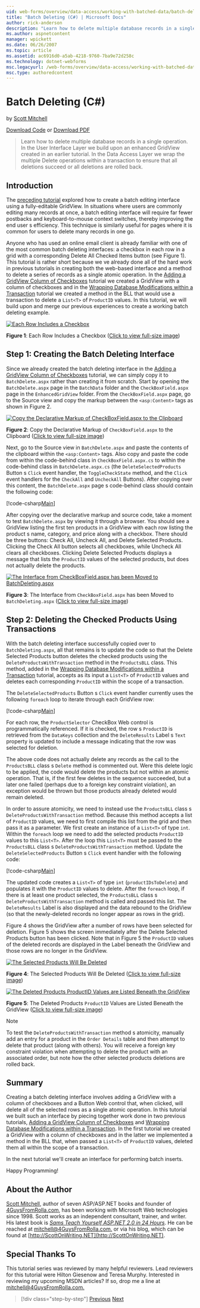 ```yaml
---
uid: web-forms/overview/data-access/working-with-batched-data/batch-deleting-cs
title: "Batch Deleting (C#) | Microsoft Docs"
author: rick-anderson
description: "Learn how to delete multiple database records in a single operation. In the User Interface Layer we build upon an enhanced GridView created in an earlier tut..."
ms.author: aspnetcontent
manager: wpickett
ms.date: 06/26/2007
ms.topic: article
ms.assetid: ac6916d0-a5ab-4218-9760-7ba9e72d258c
ms.technology: dotnet-webforms
msc.legacyurl: /web-forms/overview/data-access/working-with-batched-data/batch-deleting-cs
msc.type: authoredcontent
---
```

Batch Deleting (C#)
====================
by [Scott Mitchell](https://twitter.com/ScottOnWriting)

[Download Code](http://download.microsoft.com/download/3/9/f/39f92b37-e92e-4ab3-909e-b4ef23d01aa3/ASPNET_Data_Tutorial_65_CS.zip) or [Download PDF](batch-deleting-cs/_static/datatutorial65cs1.pdf)

> Learn how to delete multiple database records in a single operation. In the User Interface Layer we build upon an enhanced GridView created in an earlier tutorial. In the Data Access Layer we wrap the multiple Delete operations within a transaction to ensure that all deletions succeed or all deletions are rolled back.


## Introduction

The [preceding tutorial](batch-updating-cs.md) explored how to create a batch editing interface using a fully-editable GridView. In situations where users are commonly editing many records at once, a batch editing interface will require far fewer postbacks and keyboard-to-mouse context switches, thereby improving the end user s efficiency. This technique is similarly useful for pages where it is common for users to delete many records in one go.

Anyone who has used an online email client is already familiar with one of the most common batch deleting interfaces: a checkbox in each row in a grid with a corresponding Delete All Checked Items button (see Figure 1). This tutorial is rather short because we ve already done all of the hard work in previous tutorials in creating both the web-based interface and a method to delete a series of records as a single atomic operation. In the [Adding a GridView Column of Checkboxes](../enhancing-the-gridview/adding-a-gridview-column-of-checkboxes-cs.md) tutorial we created a GridView with a column of checkboxes and in the [Wrapping Database Modifications within a Transaction](wrapping-database-modifications-within-a-transaction-cs.md) tutorial we created a method in the BLL that would use a transaction to delete a `List<T>` of `ProductID` values. In this tutorial, we will build upon and merge our previous experiences to create a working batch deleting example.


[![Each Row Includes a Checkbox](batch-deleting-cs/_static/image1.gif)](batch-deleting-cs/_static/image1.png)

**Figure 1**: Each Row Includes a Checkbox ([Click to view full-size image](batch-deleting-cs/_static/image2.png))


## Step 1: Creating the Batch Deleting Interface

Since we already created the batch deleting interface in the [Adding a GridView Column of Checkboxes](../enhancing-the-gridview/adding-a-gridview-column-of-checkboxes-cs.md) tutorial, we can simply copy it to `BatchDelete.aspx` rather than creating it from scratch. Start by opening the `BatchDelete.aspx` page in the `BatchData` folder and the `CheckBoxField.aspx` page in the `EnhancedGridView` folder. From the `CheckBoxField.aspx` page, go to the Source view and copy the markup between the `<asp:Content>` tags as shown in Figure 2.


[![Copy the Declarative Markup of CheckBoxField.aspx to the Clipboard](batch-deleting-cs/_static/image2.gif)](batch-deleting-cs/_static/image3.png)

**Figure 2**: Copy the Declarative Markup of `CheckBoxField.aspx` to the Clipboard ([Click to view full-size image](batch-deleting-cs/_static/image4.png))


Next, go to the Source view in `BatchDelete.aspx` and paste the contents of the clipboard within the `<asp:Content>` tags. Also copy and paste the code from within the code-behind class in `CheckBoxField.aspx.cs` to within the code-behind class in `BatchDelete.aspx.cs` (the `DeleteSelectedProducts` Button s `Click` event handler, the `ToggleCheckState` method, and the `Click` event handlers for the `CheckAll` and `UncheckAll` Buttons). After copying over this content, the `BatchDelete.aspx` page s code-behind class should contain the following code:


[!code-csharp[Main](batch-deleting-cs/samples/sample1.cs)]

After copying over the declarative markup and source code, take a moment to test `BatchDelete.aspx` by viewing it through a browser. You should see a GridView listing the first ten products in a GridView with each row listing the product s name, category, and price along with a checkbox. There should be three buttons: Check All, Uncheck All, and Delete Selected Products. Clicking the Check All button selects all checkboxes, while Uncheck All clears all checkboxes. Clicking Delete Selected Products displays a message that lists the `ProductID` values of the selected products, but does not actually delete the products.


[![The Interface from CheckBoxField.aspx has been Moved to BatchDeleting.aspx](batch-deleting-cs/_static/image3.gif)](batch-deleting-cs/_static/image5.png)

**Figure 3**: The Interface from `CheckBoxField.aspx` has been Moved to `BatchDeleting.aspx` ([Click to view full-size image](batch-deleting-cs/_static/image6.png))


## Step 2: Deleting the Checked Products Using Transactions

With the batch deleting interface successfully copied over to `BatchDeleting.aspx`, all that remains is to update the code so that the Delete Selected Products button deletes the checked products using the `DeleteProductsWithTransaction` method in the `ProductsBLL` class. This method, added in the [Wrapping Database Modifications within a Transaction](wrapping-database-modifications-within-a-transaction-cs.md) tutorial, accepts as its input a `List<T>` of `ProductID` values and deletes each corresponding `ProductID` within the scope of a transaction.

The `DeleteSelectedProducts` Button s `Click` event handler currently uses the following `foreach` loop to iterate through each GridView row:


[!code-csharp[Main](batch-deleting-cs/samples/sample2.cs)]

For each row, the `ProductSelector` CheckBox Web control is programmatically referenced. If it is checked, the row s `ProductID` is retrieved from the `DataKeys` collection and the `DeleteResults` Label s `Text` property is updated to include a message indicating that the row was selected for deletion.

The above code does not actually delete any records as the call to the `ProductsBLL` class s `Delete` method is commented out. Were this delete logic to be applied, the code would delete the products but not within an atomic operation. That is, if the first few deletes in the sequence succeeded, but a later one failed (perhaps due to a foreign key constraint violation), an exception would be thrown but those products already deleted would remain deleted.

In order to assure atomicity, we need to instead use the `ProductsBLL` class s `DeleteProductsWithTransaction` method. Because this method accepts a list of `ProductID` values, we need to first compile this list from the grid and then pass it as a parameter. We first create an instance of a `List<T>` of type `int`. Within the `foreach` loop we need to add the selected products `ProductID` values to this `List<T>`. After the loop this `List<T>` must be passed to the `ProductsBLL` class s `DeleteProductsWithTransaction` method. Update the `DeleteSelectedProducts` Button s `Click` event handler with the following code:


[!code-csharp[Main](batch-deleting-cs/samples/sample3.cs)]

The updated code creates a `List<T>` of type `int` (`productIDsToDelete`) and populates it with the `ProductID` values to delete. After the `foreach` loop, if there is at least one product selected, the `ProductsBLL` class s `DeleteProductsWithTransaction` method is called and passed this list. The `DeleteResults` Label is also displayed and the data rebound to the GridView (so that the newly-deleted records no longer appear as rows in the grid).

Figure 4 shows the GridView after a number of rows have been selected for deletion. Figure 5 shows the screen immediately after the Delete Selected Products button has been clicked. Note that in Figure 5 the `ProductID` values of the deleted records are displayed in the Label beneath the GridView and those rows are no longer in the GridView.


[![The Selected Products Will Be Deleted](batch-deleting-cs/_static/image4.gif)](batch-deleting-cs/_static/image7.png)

**Figure 4**: The Selected Products Will Be Deleted ([Click to view full-size image](batch-deleting-cs/_static/image8.png))


[![The Deleted Products ProductID Values are Listed Beneath the GridView](batch-deleting-cs/_static/image5.gif)](batch-deleting-cs/_static/image9.png)

**Figure 5**: The Deleted Products `ProductID` Values are Listed Beneath the GridView ([Click to view full-size image](batch-deleting-cs/_static/image10.png))


> [!NOTE]
> To test the `DeleteProductsWithTransaction` method s atomicity, manually add an entry for a product in the `Order Details` table and then attempt to delete that product (along with others). You will receive a foreign key constraint violation when attempting to delete the product with an associated order, but note how the other selected products deletions are rolled back.


## Summary

Creating a batch deleting interface involves adding a GridView with a column of checkboxes and a Button Web control that, when clicked, will delete all of the selected rows as a single atomic operation. In this tutorial we built such an interface by piecing together work done in two previous tutorials, [Adding a GridView Column of Checkboxes](../enhancing-the-gridview/adding-a-gridview-column-of-checkboxes-cs.md) and [Wrapping Database Modifications within a Transaction](wrapping-database-modifications-within-a-transaction-cs.md). In the first tutorial we created a GridView with a column of checkboxes and in the latter we implemented a method in the BLL that, when passed a `List<T>` of `ProductID` values, deleted them all within the scope of a transaction.

In the next tutorial we'll create an interface for performing batch inserts.

Happy Programming!

## About the Author

[Scott Mitchell](http://www.4guysfromrolla.com/ScottMitchell.shtml), author of seven ASP/ASP.NET books and founder of [4GuysFromRolla.com](http://www.4guysfromrolla.com), has been working with Microsoft Web technologies since 1998. Scott works as an independent consultant, trainer, and writer. His latest book is [*Sams Teach Yourself ASP.NET 2.0 in 24 Hours*](https://www.amazon.com/exec/obidos/ASIN/0672327384/4guysfromrollaco). He can be reached at [mitchell@4GuysFromRolla.com.](mailto:mitchell@4GuysFromRolla.com) or via his blog, which can be found at [http://ScottOnWriting.NET](http://ScottOnWriting.NET).

## Special Thanks To

This tutorial series was reviewed by many helpful reviewers. Lead reviewers for this tutorial were Hilton Giesenow and Teresa Murphy. Interested in reviewing my upcoming MSDN articles? If so, drop me a line at [mitchell@4GuysFromRolla.com.](mailto:mitchell@4GuysFromRolla.com)

> [!div class="step-by-step"]
> [Previous](batch-updating-cs.md)
> [Next](batch-inserting-cs.md)
